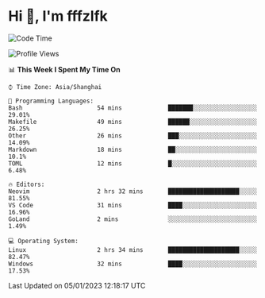 # Hi 👋, I'm fffzlfk

<!--START_SECTION:waka-->
![Code Time](http://img.shields.io/badge/Code%20Time-9%20hrs%2040%20mins-blue)

![Profile Views](http://img.shields.io/badge/Profile%20Views-114-blue)

📊 **This Week I Spent My Time On** 

```text
⌚︎ Time Zone: Asia/Shanghai

💬 Programming Languages: 
Bash                     54 mins             ███████░░░░░░░░░░░░░░░░░░   29.01% 
Makefile                 49 mins             ██████░░░░░░░░░░░░░░░░░░░   26.25% 
Other                    26 mins             ███░░░░░░░░░░░░░░░░░░░░░░   14.09% 
Markdown                 18 mins             ██░░░░░░░░░░░░░░░░░░░░░░░   10.1% 
TOML                     12 mins             █░░░░░░░░░░░░░░░░░░░░░░░░   6.48%

🔥 Editors: 
Neovim                   2 hrs 32 mins       ████████████████████░░░░░   81.55% 
VS Code                  31 mins             ████░░░░░░░░░░░░░░░░░░░░░   16.96% 
GoLand                   2 mins              ░░░░░░░░░░░░░░░░░░░░░░░░░   1.49%

💻 Operating System: 
Linux                    2 hrs 34 mins       ████████████████████░░░░░   82.47% 
Windows                  32 mins             ████░░░░░░░░░░░░░░░░░░░░░   17.53%

```


 Last Updated on 05/01/2023 12:18:17 UTC
<!--END_SECTION:waka-->
